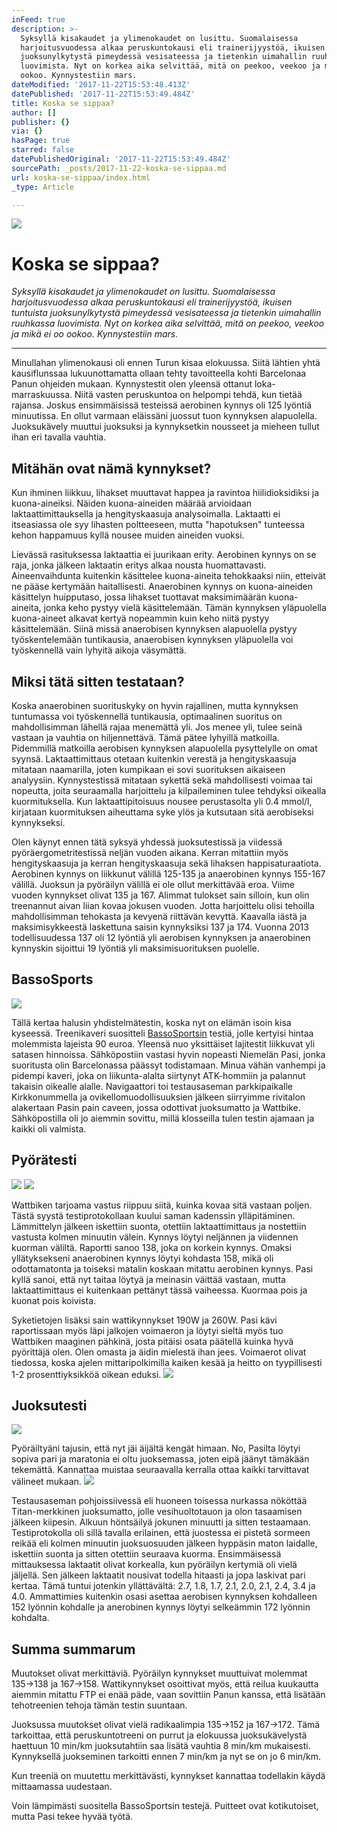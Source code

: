 ```yaml
---
inFeed: true
description: >-
  Syksyllä kisakaudet ja ylimenokaudet on lusittu. Suomalaisessa
  harjoitusvuodessa alkaa peruskuntokausi eli trainerijyystöä, ikuisen tuntuista
  juoksunylkytystä pimeydessä vesisateessa ja tietenkin uimahallin ruuhkassa
  luovimista. Nyt on korkea aika selvittää, mitä on peekoo, veekoo ja mikä ei oo
  ookoo. Kynnystestiin mars.
dateModified: '2017-11-22T15:53:48.413Z'
datePublished: '2017-11-22T15:53:49.484Z'
title: Koska se sippaa?
author: []
publisher: {}
via: {}
hasPage: true
starred: false
datePublishedOriginal: '2017-11-22T15:53:49.484Z'
sourcePath: _posts/2017-11-22-koska-se-sippaa.md
url: koska-se-sippaa/index.html
_type: Article

---
```

![](https://the-grid-user-content.s3-us-west-2.amazonaws.com/74fdbc31-0b8d-4f7c-9103-52792a9ca7bc.jpg)

# Koska se sippaa?

_Syksyllä kisakaudet ja ylimenokaudet on lusittu. Suomalaisessa harjoitusvuodessa alkaa peruskuntokausi eli trainerijyystöä, ikuisen tuntuista juoksunylkytystä pimeydessä vesisateessa ja tietenkin uimahallin ruuhkassa luovimista. Nyt on korkea aika selvittää, mitä on peekoo, veekoo ja mikä ei oo ookoo. Kynnystestiin mars._

---

Minullahan ylimenokausi oli ennen Turun kisaa elokuussa. Siitä lähtien yhtä kausiflunssaa lukuunottamatta ollaan tehty tavoitteella kohti Barcelonaa Panun ohjeiden mukaan. Kynnystestit olen yleensä ottanut loka-marraskuussa. Niitä vasten peruskuntoa on helpompi tehdä, kun tietää rajansa. Joskus ensimmäisissä testeissä aerobinen kynnys oli 125 lyöntiä minuutissa. En ollut varmaan eläissäni juossut tuon kynnyksen alapuolella. Juoksukävely muuttui juoksuksi ja kynnyksetkin nousseet ja mieheen tullut ihan eri tavalla vauhtia.

## Mitähän ovat nämä kynnykset?

Kun ihminen liikkuu, lihakset muuttavat happea ja ravintoa hiilidioksidiksi ja kuona-aineiksi. Näiden kuona-aineiden määrää arvioidaan laktaattimittauksella ja hengityskaasuja analysoimalla. Laktaatti ei itseasiassa ole syy lihasten poltteeseen, mutta "hapotuksen" tunteessa kehon happamuus kyllä nousee muiden aineiden vuoksi.

Lievässä rasituksessa laktaattia ei juurikaan erity. Aerobinen kynnys on se raja, jonka jälkeen laktaatin eritys alkaa nousta huomattavasti. Aineenvaihdunta kuitenkin käsittelee kuona-aineita tehokkaaksi niin, etteivät ne pääse kertymään haitallisesti. Anaerobinen kynnys on kuona-aineiden käsittelyn huipputaso, jossa lihakset tuottavat maksimimäärän kuona-aineita, jonka keho pystyy vielä käsittelemään. Tämän kynnyksen yläpuolella kuona-aineet alkavat kertyä nopeammin kuin keho niitä pystyy käsittelemään. Siinä missä anaerobisen kynnyksen alapuolella pystyy työskentelemään tuntikausia, anaerobisen kynnyksen yläpuolella voi työskennellä vain lyhyitä aikoja väsymättä. 

## Miksi tätä sitten testataan?

Koska anaerobinen suorituskyky on hyvin rajallinen, mutta kynnyksen tuntumassa voi työskennellä tuntikausia, optimaalinen suoritus on mahdollisimman lähellä rajaa menemättä yli. Jos menee yli, tulee seinä vastaan ja vauhtia on hiljennettävä. Tämä pätee lyhyillä matkoilla. Pidemmillä matkoilla aerobisen kynnyksen alapuolella pysyttelylle on omat syynsä. Laktaattimittaus otetaan kuitenkin verestä ja hengityskaasuja mitataan naamarilla, joten kumpikaan ei sovi suorituksen aikaiseen analyysiin. Kynnystestissä mitataan sykettä sekä mahdollisesti voimaa tai nopeutta, joita seuraamalla harjoittelu ja kilpaileminen tulee tehdyksi oikealla kuormituksella. Kun laktaattipitoisuus nousee perustasolta yli 0.4 mmol/l, kirjataan kuormituksen aiheuttama syke ylös ja kutsutaan sitä aerobiseksi kynnykseksi.

Olen käynyt ennen tätä syksyä yhdessä juoksutestissä ja viidessä pyöräergometritestissä neljän vuoden aikana. Kerran mitattiin myös hengityskaasuja ja kerran hengityskaasuja sekä lihaksen happisaturaatiota. Aerobinen kynnys on liikkunut välillä 125-135 ja anaerobinen kynnys 155-167 välillä. Juoksun ja pyöräilyn välillä ei ole ollut merkittävää eroa. Viime vuoden kynnykset olivat 135 ja 167\. Alimmat tulokset sain silloin, kun olin treenannut aivan liian kovaa jokusen vuoden. Jotta harjoittelu olisi tehoilla mahdollisimman tehokasta ja kevyenä riittävän kevyttä. Kaavalla iästä ja maksimisykkeestä laskettuna saisin kynnyksiksi 137 ja 174\. Vuonna 2013 todellisuudessa 137 oli 12 lyöntiä yli aerobisen kynnyksen ja anaerobinen kynnyskin sijoittui 19 lyöntiä yli maksimisuorituksen puolelle.

## BassoSports
![](https://the-grid-user-content.s3-us-west-2.amazonaws.com/bd229f7e-d1e5-4d98-bae6-e2fab126136e.jpg)

Tällä kertaa halusin yhdistelmätestin, koska nyt on elämän isoin kisa kyseessä. Treenikaveri suositteli [BassoSportsin][0] testiä, jolle kertyisi hintaa molemmista lajeista 90 euroa. Yleensä nuo yksittäiset lajitestit liikkuvat yli satasen hinnoissa. Sähköpostiin vastasi hyvin nopeasti Niemelän Pasi, jonka suoritusta olin Barcelonassa päässyt todistamaan. Minua vähän vanhempi ja pidempi kaveri, joka on liikunta-alalta siirtynyt ATK-hommiin ja palannut takaisin oikealle alalle. Navigaattori toi testausaseman parkkipaikalle Kirkkonummella ja ovikellomuodollisuuksien jälkeen siirryimme rivitalon alakertaan Pasin pain caveen, jossa odottivat juoksumatto ja Wattbike. Sähköpostilla oli jo aiemmin sovittu, millä klosseilla tulen testin ajamaan ja kaikki oli valmista.

## Pyörätesti
![](https://imgflo.herokuapp.com/graph/2b2431f8e7ba7b0/a4973e5ebde70f51275d313922ee26d9/croprotate.png?cropheight=412&cropwidth=561&degrees=0&input=https%3A%2F%2Fthe-grid-user-content.s3-us-west-2.amazonaws.com%2Ffe8734b2-eacb-4f95-90ed-901edac03fd9.png&x=20&y=0)
![](https://the-grid-user-content.s3-us-west-2.amazonaws.com/dcf62e40-7ef1-4a18-9d07-3ddb2292bbe9.jpg)

Wattbiken tarjoama vastus riippuu siitä, kuinka kovaa sitä vastaan poljen. Tästä syystä testiprotokollaan kuului saman kadenssin ylläpitäminen. Lämmittelyn jälkeen iskettiin suonta, otettiin laktaattimittaus ja nostettiin vastusta kolmen minuutin välein. Kynnys löytyi neljännen ja viidennen kuorman väliltä. Raportti sanoo 138, joka on korkein kynnys. Omaksi yllätyksekseni anaerobinen kynnys löytyi kohdasta 158, mikä oli odottamatonta ja toiseksi matalin koskaan mitattu aerobinen kynnys. Pasi kyllä sanoi, että nyt taitaa löytyä ja meinasin väittää vastaan, mutta laktaattimittaus ei kuitenkaan pettänyt tässä vaiheessa. Kuormaa pois ja kuonat pois koivista.

Syketietojen lisäksi sain wattikynnykset 190W ja 260W. Pasi kävi raportissaan myös läpi jalkojen voimaeron ja löytyi sieltä myös tuo Wattbiken maaginen pähkinä, josta pitäisi osata päätellä kuinka hyvä pyörittäjä olen. Olen omasta ja äidin mielestä ihan jees. Voimaerot olivat tiedossa, koska ajelen mittaripolkimilla kaiken kesää ja heitto on tyypillisesti 1-2 prosenttiyksikköä oikean eduksi.
![](https://imgflo.herokuapp.com/graph/2b2431f8e7ba7b0/2455124543c7d8a15a25d5ce238e3713/croprotate.png?cropheight=540&cropwidth=1295&degrees=0&input=https%3A%2F%2Fthe-grid-user-content.s3-us-west-2.amazonaws.com%2F8785a19c-cdaf-479e-9439-fea7041ed775.png&x=23&y=19)

## Juoksutesti
![](https://the-grid-user-content.s3-us-west-2.amazonaws.com/f2f035ca-064f-4fc3-91bc-fd1685d6fcba.png)

Pyöräiltyäni tajusin, että nyt jäi äijältä kengät himaan. No, Pasilta löytyi sopiva pari ja maratonia ei oltu juoksemassa, joten eipä jäänyt tämäkään tekemättä. Kannattaa muistaa seuraavalla kerralla ottaa kaikki tarvittavat välineet mukaan.
![](https://the-grid-user-content.s3-us-west-2.amazonaws.com/3992995e-d122-4afa-850c-9eb17e9e621d.jpg)

Testausaseman pohjoissiivessä eli huoneen toisessa nurkassa nököttää Titan-merkkinen juoksumatto, jolle vesihuoltotauon ja olon tasaamisen jälkeen kiipesin. Alkuun höntsäilyä jokunen minuutti ja sitten testaamaan. Testiprotokolla oli sillä tavalla erilainen, että juostessa ei pistetä sormeen reikää eli kolmen minuutin juoksuosuuden jälkeen hyppäsin maton laidalle, iskettiin suonta ja sitten otettiin seuraava kuorma. Ensimmäisessä mittauksessa laktaatit olivat korkealla, kun pyöräilyn kertymiä oli vielä jäljellä. Sen jälkeen laktaatit nousivat todella hitaasti ja jopa laskivat pari kertaa. Tämä tuntui jotenkin yllättävältä: 2.7, 1.8, 1.7, 2.1, 2.0, 2.1, 2.4, 3.4 ja 4.0\. Ammattimies kuitenkin osasi asettaa aerobisen kynnyksen kohdalleen 152 lyönnin kohdalle ja anerobinen kynnys löytyi selkeämmin 172 lyönnin kohdalta.

## Summa summarum

Muutokset olivat merkittäviä. Pyöräilyn kynnykset muuttuivat molemmat 135-\>138 ja 167-\>158\. Wattikynnykset osoittivat myös, että reilua kuukautta aiemmin mitattu FTP ei enää päde, vaan sovittiin Panun kanssa, että lisätään tehotreenien tehoja tämän testin suuntaan.

Juoksussa muutokset olivat vielä radikaalimpia 135-\>152 ja 167-\>172\. Tämä tarkoittaa, että peruskuntotreeni on purrut ja elokuussa juoksukävelystä haettuun 10 min/km juoksutahtiin saa lisätä vauhtia 8 min/km mukaisesti. Kynnyksellä juokseminen tarkoitti ennen 7 min/km ja nyt se on jo 6 min/km.

Kun treeniä on muutettu merkittävästi, kynnykset kannattaa todellakin käydä mittaamassa uudestaan.

Voin lämpimästi suositella BassoSportsin testejä. Puitteet ovat kotikutoiset, mutta Pasi tekee hyvää työtä.

[0]: https://www.bassosports.fi/